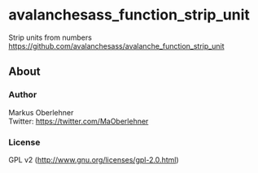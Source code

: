 # avalanchesass_function_strip_unit
Strip units from numbers  
https://github.com/avalanchesass/avalanche_function_strip_unit

## About
### Author
Markus Oberlehner  
Twitter: https://twitter.com/MaOberlehner

### License
GPL v2 (http://www.gnu.org/licenses/gpl-2.0.html)

